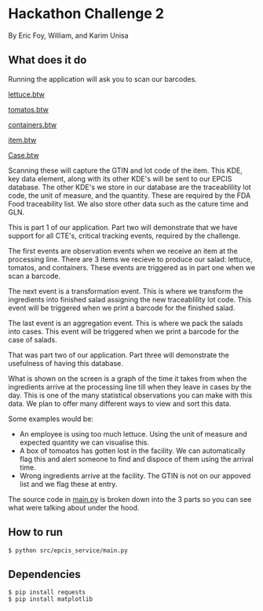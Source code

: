 # Hackathon Challenge 2

By Eric Foy, William, and Karim Unisa

## What does it do
Running the application will ask you to scan our barcodes.

[lettuce.btw](https://github.com/eric-foy/HackathonChallenge2/blob/main/Barcodes/lettuce.btw)

[tomatos.btw](https://github.com/eric-foy/HackathonChallenge2/blob/main/Barcodes/tomatos.btw)

[containers.btw](https://github.com/eric-foy/HackathonChallenge2/blob/main/Barcodes/containers.btw)

[item.btw](https://github.com/eric-foy/HackathonChallenge2/blob/main/Barcodes/item.btw)

[Case.btw](https://github.com/eric-foy/HackathonChallenge2/blob/main/Barcodes/Case.btw)


Scanning these will capture the GTIN and lot code of the item. This KDE, key data element, along with its other KDE's will be sent to our EPCIS database. The other KDE's we store in our database are the traceablility lot code, the unit of measure, and the quantity. These are required by the FDA Food traceability list. We also store other data such as the cature time and GLN.

This is part 1 of our application. Part two will demonstrate that we have support for all CTE's, critical tracking events, required by the challenge.

The first events are observation events when we receive an item at the processing line. There are 3 items we recieve to produce our salad: lettuce, tomatos, and containers. These events are triggered as in part one when we scan a barcode.

The next event is a transformation event. This is where we transform the ingredients into finished salad assigning the new traceablility lot code. This event will be triggered when we print a barcode for the finished salad.

The last event is an aggregation event. This is where we pack the salads into cases. This event will be triggered when we print a barcode for the case of salads.

That was part two of our application. Part three will demonstrate the usefulness of having this database.

What is shown on the screen is a graph of the time it takes from when the  ingredients arrive at the processing line till when they leave in cases by the day.
This is one of the many statistical observations you can make with this data. We plan to offer many different ways to view and sort this data.

Some examples would be:
 - An employee is using too much lettuce. Using the unit of measure and expected quantity we can visualise this.
 - A box of tomoatos has gotten lost in the facility. We can automatically flag this and alert someone to find and dispoce of them using the arrival time.
 - Wrong ingredients arrive at the facility. The GTIN is not on our appoved list and we flag these at entry.

The source code in [main.py](https://github.com/eric-foy/HackathonChallenge2/blob/main/src/epcis_service/main.py) is broken down into the 3 parts so you can see what were talking about under the hood.

## How to run
```console
$ python src/epcis_service/main.py
```

## Dependencies
```console
$ pip install requests
$ pip install matplotlib
```

